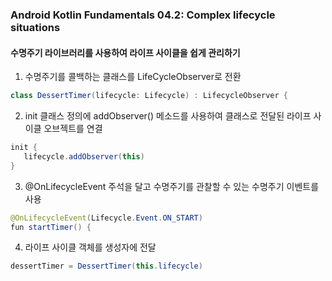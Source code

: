 ### Android Kotlin Fundamentals 04.2: Complex lifecycle situations
#### 수명주기 라이브러리를 사용하여 라이프 사이클을 쉽게 관리하기
1. 수명주기를 콜백하는 클래스를 LifeCycleObserver로 전환
```java
class DessertTimer(lifecycle: Lifecycle) : LifecycleObserver {
```
2. init 클래스 정의에 addObserver() 메소드를 사용하여 클래스로 전달된 라이프 사이클 오브젝트를 연결 
```java
init {
   lifecycle.addObserver(this)
}
```
3. @OnLifecycleEvent 주석을 달고 수명주기를 관찰할 수 있는 수명주기 이벤트를 사용
```java
@OnLifecycleEvent(Lifecycle.Event.ON_START)
fun startTimer() {
```
4. 라이프 사이클 객체를 생성자에 전달
```java
dessertTimer = DessertTimer(this.lifecycle)
```
